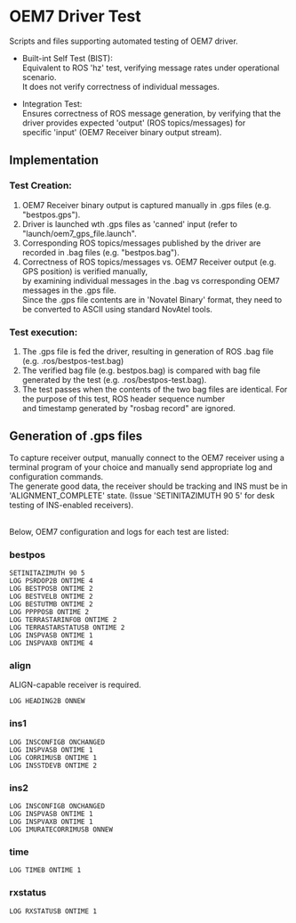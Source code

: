 # OEM7 Driver Test
Scripts and files supporting automated testing of OEM7 driver.  
* Built-int Self Test (BIST):  
   Equivalent to ROS 'hz' test, verifying message rates under operational scenario.    
   It does not verify correctness of individual messages.  

* Integration Test:  
  Ensures correctness of ROS message generation, by verifying that the driver provides expected 'output' (ROS topics/messages) for  
  specific 'input' (OEM7 Receiver binary output stream).  


## Implementation
### Test Creation:
1. OEM7 Receiver binary output is captured manually in .gps files (e.g. "bestpos.gps").  
2. Driver is launched wth .gps files as 'canned' input (refer to "launch/oem7_gps_file.launch".  
3. Corresponding ROS topics/messages published by the driver are recorded in .bag files (e.g. "bestpos.bag").  
4. Correctness of ROS topics/messages vs. OEM7 Receiver output (e.g. GPS position) is verified manually,   
   by examining individual messages in the .bag vs corresponding OEM7 messages in the .gps file.   
   Since the .gps file contents are in 'Novatel Binary' format, they need to be converted to ASCII using standard NovAtel tools.  

### Test execution:
1. The .gps file is fed the driver, resulting in generation of ROS .bag file (e.g. .ros/bestpos-test.bag)  
2. The verified bag file (e.g. bestpos.bag) is compared with bag file generated by the test (e.g. .ros/bestpos-test.bag).  
3. The test passes when the contents of the two bag files are identical. For the purpose of this test, ROS header sequence number  
   and timestamp generated by "rosbag record" are ignored.


## Generation of .gps files
To capture receiver output, manually connect to the OEM7 receiver using a terminal program of your choice and manually send appropriate log and configuration commands.  
The generate good data, the receiver should be tracking and INS must be in 'ALIGNMENT_COMPLETE' state. (Issue 'SETINITAZIMUTH 90 5' for desk testing of INS-enabled receivers).  
&nbsp;
 
Below, OEM7 configuration and logs for each test are listed:  


### bestpos
```
SETINITAZIMUTH 90 5
LOG PSRDOP2B ONTIME 4
LOG BESTPOSB ONTIME 2
LOG BESTVELB ONTIME 2
LOG BESTUTMB ONTIME 2
LOG PPPPOSB ONTIME 2
LOG TERRASTARINFOB ONTIME 2
LOG TERRASTARSTATUSB ONTIME 2
LOG INSPVASB ONTIME 1
LOG INSPVAXB ONTIME 4
```


### align 
ALIGN-capable receiver is required.  
```
LOG HEADING2B ONNEW

```


### ins1
```
LOG INSCONFIGB ONCHANGED
LOG INSPVASB ONTIME 1
LOG CORRIMUSB ONTIME 1
LOG INSSTDEVB ONTIME 2

```

### ins2
```
LOG INSCONFIGB ONCHANGED
LOG INSPVASB ONTIME 1
LOG INSPVAXB ONTIME 1
LOG IMURATECORRIMUSB ONNEW
```

### time
```
LOG TIMEB ONTIME 1
```

### rxstatus
```
LOG RXSTATUSB ONTIME 1
```


